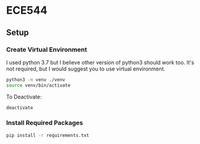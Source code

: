 # ECE544
## Setup
### Create Virtual Environment
I used python 3.7 but I believe other version of python3 should work too.
It's not required, but I would suggest you to use virtual environment.
```bash
python3 -m venv ./venv
source venv/bin/activate
```
To Deactivate:
```bash
deactivate
```
### Install Required Packages
```bash
pip install -r requirements.txt
```
